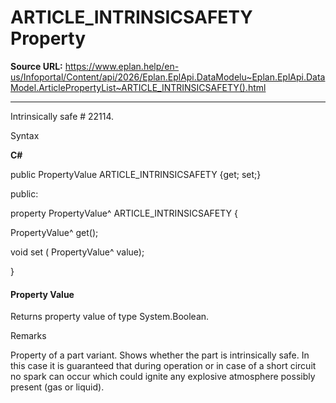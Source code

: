 # ARTICLE_INTRINSICSAFETY Property

**Source URL:** https://www.eplan.help/en-us/Infoportal/Content/api/2026/Eplan.EplApi.DataModelu~Eplan.EplApi.DataModel.ArticlePropertyList~ARTICLE_INTRINSICSAFETY().html

---

Intrinsically safe # 22114.

Syntax

**C#**



public PropertyValue ARTICLE_INTRINSICSAFETY {get; set;}

public:

property PropertyValue^ ARTICLE_INTRINSICSAFETY {

   PropertyValue^ get();

   void set (    PropertyValue^ value);

}


#### Property Value

Returns property value of type System.Boolean.

Remarks

Property of a part variant. Shows whether the part is intrinsically safe. In this case it is guaranteed that during operation or in case of a short circuit no spark can occur which could ignite any explosive atmosphere possibly present (gas or liquid).
